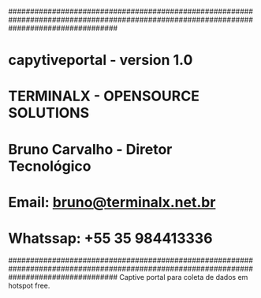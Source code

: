 #########################################################################################################################################
# capytiveportal - version 1.0
# TERMINALX - OPENSOURCE SOLUTIONS
# Bruno Carvalho - Diretor Tecnológico
# Email: bruno@terminalx.net.br
# Whatssap: +55 35 984413336
#########################################################################################################################################
Captive portal para coleta de dados em hotspot free.

